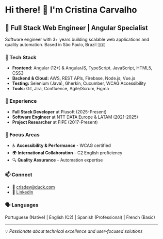 # Hi there! 👋 I'm Cristina Carvalho

## 🚀 Full Stack Web Engineer | Angular Specialist

Software engineer with 3+ years building scalable web applications and quality automation. Based in São Paulo, Brazil 🇧🇷

### 🔧 Tech Stack
- **Frontend:** Angular (12+) & AngularJS, TypeScript, JavaScript, HTML5, CSS3
- **Backend & Cloud:** AWS, REST APIs, Firebase, Node.js, Vue.js
- **Testing:** Selenium (Java), Gherkin, Cucumber, WCAG Accessibility
- **Tools:** Git, Jira, Confluence, Agile/Scrum, Figma

### 💼 Experience
- **Full Stack Developer** at Plusoft (2025-Present)
- **Software Engineer** at NTT DATA Europe & LATAM (2021-2025)
- **Project Researcher** at FIPE (2017-Present)

### 🎯 Focus Areas
- ♿ **Accessibility & Performance** - WCAG certified
- 🌍 **International Collaboration** - C2 English proficiency
- 🔍 **Quality Assurance** - Automation expertise

### 📫 Connect
- 📧 crisdev@duck.com
- 🔗 [LinkedIn](https://www.linkedin.com/in/criscdev)

### 🗣️ Languages
Portuguese (Native) | English (C2) | Spanish (Professional) | French (Basic)

---
💡 *Passionate about technical excellence and user-focused solutions*
